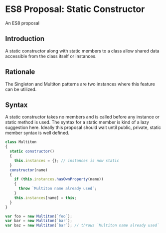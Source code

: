 # ES8 Proposal: Static Constructor
An ES8 proposal

## Introduction

A static constructor along with static members to a class allow shared data accessible from the class itself or instances.

## Rationale

The Singleton and Multiton patterns are two instances where this feature can be utilized.

## Syntax

A static constructor takes no members and is called before any instance or static method is used. The syntax for a static member is kind of a lazy suggestion here. Ideally this proposal should wait until public, private, static member syntax is well defined.

```js
class Multiton
{
  static constructor()
  {
    this.instances = {}; // instances is now static
  }
  constructor(name)
  {
    if (this.instances.hasOwnProperty(name))
    {
      throw `Multiton name already used`;
    }
    this.instances[name] = this;
  }
}

var foo = new Multiton(`foo`);
var bar = new Multiton(`bar`);
var baz = new Multiton(`bar`); // throws `Multiton name already used`
```
